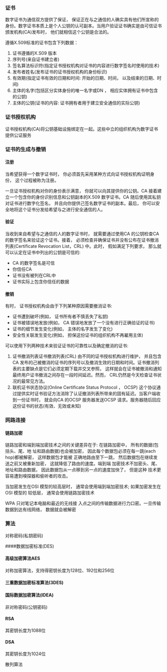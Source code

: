 ### 证书
数字证书为通信双方提供了保证， 保证正在与之通信的人确实具有他们所宣称的身份。数字证书本质上是个人公钥的认可副本。当用户验证证书确实是由可信证书颁发机构(CA)发布时， 他们就相信这个公钥是合法的。

遵循X.509标准的证书包含下列数据：
1. 证书遵循的X.S09 版本
2. 序列号(来自证书建立者)
3. 签名算法标识符(指定证书授权机构对证书的内容进行数字签名时使用的技术)
4. 发布者姓名(发布证书的证书授权机构的身份标识)
5. 有效期(指定证书有效的日期和时间: 开始的日期、时间， 以及结束的日期、时间)
6. 主体的名字(包括区分实体身份的唯一名字或DN ， 相应实体拥有证书中包含的公钥) 
7. 主体的公钥(证书的内容: 证书拥有者用于建立安全通信的实际公钥)
   


### 证书授权机构
证书授权机构(CA)将公钥基础设施绑定在一起。这些中立的组织机构为数字证书提供公证服务


### 证书的生成与撤销

#### 注册
当希望获得一个数字证书时， 你必须首先采用某种方式向证书授权机构证明身份， 这个过程被称为注册。

一旦证书授权机构对你的身份表示满意， 你就可以向其提供你的公钥。CA 接着建立一个包含你的身份识别信息和公钥副本的X.509 数字证书。CA 随后使用其私钥对证书进行数字化签名， 并且向你提供己签名数字证书的副本。最后， 你可以安全地将这个证书分发给希望与之进行安全通信的人。
#### 验证

当收到来自希望与之通信的人的数字证书时， 就需要通过使用CA 的公钥检查CA 的数字签名来验证这个证书。接着， 必须检查并确保证书并没有公布在证书撤消列表(Certificate Revocation List，CRL) 中。此时， 假如满足下列要求， 那么就可以认定在证书中列出的公钥是可信的:

- CA 的数字签名是可信
- 你信任CA
- 证书没有被列在CRL中
- 证书实际上包含你信任的数据

#### 撤销
有时， 证书授权机构会由于下列某种原因需要撤消证书:
- 证书遭到破坏(例如， 证书所有者不慎丢失了私钥) 
- 证书被错误地发放(例如， CA 错误地发放了一个没有进行正确验证的证书) 
- 证书的细节发生变化(例如， 主体的名字发生了变化)
- 安全性关联发生变化(例如， 担保这份证书的组织机构不再雇用主体)

可以使用下列两种技术来验证证书的可靠性以及确定撤消的证书:
1. 证书撤消列表证书撤消列表(CRL) 由不同的证书授权机构进行维护， 并且包含CA 发布的己被撤消的证书的序列号以及撤消生效的日期和时间。证书撤消列表的主要缺点是它们必须定期下载并交叉参照， 这样就会在证书被撤消和通知最终用户证书撤消之间存在一段时间延迟。然而， CRL仍然是今天检查证书状况的最常见方法。
2. 联机证书状态协议(Online Certificate Status Protocol ， OCSP) 这个协议通过提供实时证书验证方法消除了认证撤消列表所带来的固有延迟。当客户端收到一份证书时， 就会向CA 的OCSP 服务器发送OCSP 请求。服务器随后回应这份证书的状态(有效、无效或未知)


### 网路连接
#### 链路加密

链路加密和端到端加密技术之间的关键差异在于: 在链路加密中， 所有的数据(包括头、尾、地
址和路由数据)也会被加密， 因此每个数据包必须在每一跳(each hop)都被解密， 这样数据包才能被
正确地路由至下一跳， 然后数据包在继续发送之前又被重新加密， 这就降低了路由的速度。端到端
加密技术不加密头、尾、地址和路由数据， 因此数据包从一点移到另一点的速度加快了， 但是这种
技术更容易遭到嗅探器和偷听者的攻击。

当加密发生在OSI 模型的较高层时， 通常会使用端到端加密技术; 如果加密发生在OSI 模型的
较低层， 通常会使用链路加密技术


WPA 只对笔记本电脑和最近的无线接
入点之间的传输数据进行力口密。一旦传输数据到达有线网络， 数据就会被解密



### 算法

对称密码(私钥密码)

####数据加密标准(DES)

#### 高级加密算法AES
对称加密算法，支持得密钥长度为128位、192位和256位

#### 三重数据加密标准算法(3DES)

#### 国际数据加密算法(IDEA)


非对称密码(公钥密码)


#### RSA
其密钥长度为1088位

#### DSA
其密钥长度为1024位


散列算法






